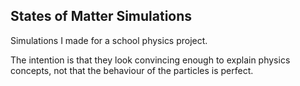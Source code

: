 States of Matter Simulations
----------------------------

Simulations I made for a school physics project. 

The intention is that they look convincing enough to explain physics concepts, not that the behaviour of the particles is perfect.
